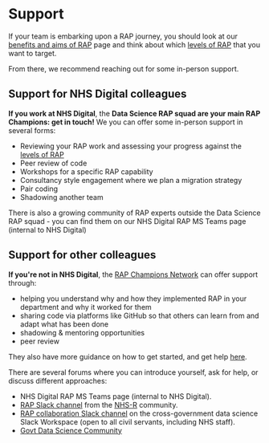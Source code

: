 # Support

If your team is embarking upon a RAP journey, you should look at our [benefits and aims of RAP][1] page and think about which [levels of RAP][2] that you want to target.

From there, we recommend reaching out for some in-person support.

## Support for NHS Digital colleagues

**If you work at NHS Digital**, the **Data Science RAP squad are your main RAP Champions: get in touch!** We you can offer some in-person support in several forms:

- Reviewing your RAP work and assessing your progress against the [levels of RAP][2]
- Peer review of code
- Workshops for a specific RAP capability
- Consultancy style engagement where we plan a migration strategy
- Pair coding
- Shadowing another team

There is also a growing community of RAP experts outside the Data Science RAP squad - you can find them on our NHS Digital RAP MS Teams page (internal to NHS Digital)

## Support for other colleagues

**If you're not in NHS Digital**, the [RAP Champions Network](https://analysisfunction.civilservice.gov.uk/support/reproducible-analytical-pipelines/reproducible-analytical-pipeline-rap-champions) can offer support through:

- helping you understand why and how they implemented RAP in your department and why it worked for them
- sharing code via platforms like GitHub so that others can learn from and adapt what has been done
- shadowing & mentoring opportunities
- peer review

They also have more guidance on how to get started, and get help [here](https://dataingovernment.blog.gov.uk/2022/08/08/mentoring-a-successful-rap-project/).

There are several forums where you can introduce yourself, ask for help, or discuss different approaches:

- NHS Digital RAP MS Teams page (internal to NHS Digital).
- [RAP Slack channel](https://nhsrcommunity.slack.com/archives/C03N1GXHEH0) from the [NHS-R](https://nhsrcommunity.com/) community.
- [RAP collaboration Slack channel](https://govdatascience.slack.com/archives/C6H22U3H9) on the cross-government data science Slack Workspace (open to all civil servants, including NHS staff).
- [Govt Data Science Community](https://www.gov.uk/service-manual/communities/data-science-community)

[1]: ./introduction_to_RAP/why_RAP_is_important.md
[2]: ./introduction_to_RAP/levels_of_RAP.md
